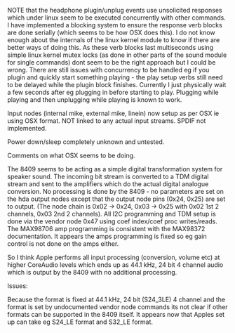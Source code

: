 
NOTE that the headphone plugin/unplug events use unsolicited responses which under linux seem to be executed concurrently
with other commands.
I have implemented a blocking system to ensure the response verb blocks are done serially (which seems to be how OSX does this).
I do not know enough about the internals of the linux kernel module to know if there are better ways of doing this.
As these verb blocks last multiseconds using simple linux kernel mutex locks (as done in other parts of the sound module
for single commands) dont seem to be the right approach but I could be wrong.
There are still issues with concurrency to be handled eg if you plugin and quickly start something playing - the play setup
verbs still need to be delayed while the plugin block finishes.
Currently I just physically wait a few seconds after eg plugging in before starting to play.
Plugging while playing and then unplugging while playing is known to work.

Input nodes (internal mike, external mike, linein) now setup as per OSX ie using OSX format.
NOT linked to any actual input streams.
SPDIF not implemented.

Power down/sleep completely unknown and untested.



Comments on what OSX seems to be doing.

The 8409 seems to be acting as a simple digital transformation system for speaker sound.
The incoming bit stream is converted to a TDM digital stream and sent to the amplifiers which
do the actual digital analogue conversion.
No processing is done by the 8409 - no parameters are set on the hda output nodes except that
the output node pins (0x24, 0x25) are set to output.
(The node chain is 0x02 -> 0x24, 0x03 -> 0x25 with 0x02 1st 2 channels, 0x03 2nd 2 channels).
All I2C programming and TDM setup is done via the vendor node 0x47 using coef index/coef proc writes/reads.
The MAX98706 amp programming is consistent with the MAX98372 documentation.
It appears the amps programming is fixed so eg gain control is not done on the amps either.

So I think Apple performs all input processing (conversion, volume etc) at higher CoreAudio levels
which ends up as 44.1 kHz, 24 bit 4 channel audio which is output by the 8409 with no additional processing.


Issues:

Because the format is fixed at 44.1 kHz, 24 bit (S24_3LE) 4 channel and the format is set by undocumented vendor node
commands its not clear if other formats can be supported in the 8409 itself.
It appears now that Apples set up can take eg S24_LE format and S32_LE format.


